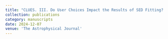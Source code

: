 ```yaml
---
title: "CLUES. III. Do User Choices Impact the Results of SED Fitting? Tests of Off-the-shelf Stellar Population and Dust Extinction Models in the CLUES Sample"
collection: publications
category: manuscripts
date: 2024-12-07
venue: 'The Astrophysical Journal'
---
```

